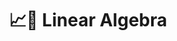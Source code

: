 ---
title: "📈🔢 Linear Algebra"
permalink: /linear-algebra/
layout: category
author_profile: false
taxonomy: Linear Algebra
---